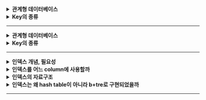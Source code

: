 
<details>
    <summary><b>관계형 데이터베이스</b></summary> 

### 데이터베이스란?
데이터베이스란 여러 사람이 공유하여 사용할 수 있도록 통합 관리하는 데이터의 집합을 의미합니다.

### 데이터베이스의 특징
1. 실시간 접근성: query를 통한 질의에 대하여 실시간으로 응답이 가능해야 합니다.
2. 지속적인 변화: 데이터베이스는 지속적으로 갱신, 수정, 삭제가 되면서 항상 상태가 변합니다.
3. 동시 공용: 데이터베이스는 다수의 사용자가 동시에 접근하고, 공유되는 데이터를 사용할 수 있어야 합니다.
4. 내용에 따른 참조: 데이터베이스의 데이터는 메모리 주소에 의해서가 아니라, 요구하는 데이터의 내에 따라 찾을 수 있어야 합니다.

### DBMS란?
DBMS는 데이터베이스 관리 시스템입니다. 
데이를 구조화하고 검색, 조작하는 다양한 기능들이 있고, 데이터를 처리하는 동안에 데이터의 일관성, 무결성 등을 보장해줍니다.
또한 인가된 사용자들만 데이터베이스에 접근할 수 있도록 보안성을 제공해줍니다.

### DBMS의 특장점
1. 데이터의 독립성
   - 물리적 독립성 : 데이터베이스 사이즈를 늘리거나 성능 향상을 위해 데이터 파일을 늘리거나 새롭게 추가하더라도 관련된 응용 프로그램을 수정할 필요가 없습니다.
   - 데이터베이스는 논리적인 구조로 다양한 응용 프로그램의 논리적 요구를 만족시켜줄 수 있습니다.
2. 데이터의 무결성 : 여러 경로를 통해 잘못된 데이터가 발생하는 경우를 방지합니다. 다양한 제약조건 및 기능을 통해 데이터의 무결성을 유지해줍니다.
   - 무결성을 보장하는 이유: 잘못된 데이터가 들어오는 것을 막기 위함. 
3. 데이터의 보안성 : 인가된 사용자들만 데이터베이스 및 자원에 접근할 수 있도록 계정 관리 및 접근 권한을 설정함으로써 모든 데이터에 보안을 구현할 수 있습니다.
4. 데이터의 일관성 : 연관된 정보를 논리적인 구조로 관리함으로써 어떤 하나의 데이터만 변경될 경우 발생할 수 있는 데이터 불일치를 배제할 수 있습니다.
5. 데이터 중복 최소화 : 데이터베이스는 데이터를 통합해서 관리함으로써 데이터 중복성 문제를 해결할 수 있습니다.

### DBMS의 단점
DBMS는 데이터를 중앙 집중적으로 관리하기 떄문에, 트래픽이 몰리는 경우 과부하가 발생할 수 있습니다.
데이터를 관리하는 방식이 복잡하기 때문에 때문에 이에 대한 장애 대응과 성능 향상을 위한 많은 노력과 고민이 필요합니다.

### DBMS의 등장 배경
데이터베이스가 생기기 이전에는 파일 시스템을 이용해서 데이터를 관리하였습니다.
파일시스템은 데이터의 종속성과 중복성의 문제점을 해결하고자 데이터베이스가 등장하였습니다.

파일시스템의 단점
- 응용프로그램과 파일시스템은 상호 의존적인 관계를 맺고 있기 때문에, 데이터의 구조나 접근 방법이 달라지만 응용 시스템도 변경되어야 하는 문제가 있습니다.
- 응용프로그램별로 독립적인 파일시스템을 갖고 있기 때문에, 데이터의 중복 저장이 불가피하며 이로 인해 데이터 불일치 현상이 발생할 수 있습니다.

### RDBMS란?
RDBMS는 관계형 모델을 기반으로 하는 DBMS 유형입니다. 관계형 모델이란 데이터를 관계라는 개념을 사용해서 표현하는 모델입니다.
RDBMS는 DB의 구조와 제약조건에 관한 명세를 스키마로 정의하고, 모든 데이터들은 2차원의 테이블 형태로 저장됩니다. 그리고 이 릴레이션들 간의 관계로 데이터를 구조화합니다. 

### RDBMS의 장단점
장점
- RDBMS는 스키마에 데이터를 맞추어 저장하기 때문에 일관된 데이터 구조를 보장할 수 있습니다.
- 정규화를 통해 중복되는 데이터를 최소화할 수 있습니다.
- 데이터가 처리되는 과정을 트랜잭션으로 관리하기 때문에 데이터 처리의 완전성이 보장됩니다. 
단점
- 테이블 간 관계를 맺고 있기 때문에, 시스템이 커지고 관계가 복잡해질 수록 복잡한 쿼리들이 만들어질 수 있습니다.
- 성능 향상을 위한 수직적 확장은 쉽지만, 수평적 확장은 어렵습니다.

## SQL
SQL이란 관계형 데이터베이스에서 데이터 조작 및 검색, 혹은 권한 제어와 같은 명령들을 실행하기 위한 데이터베이스 언어입니다.
- DDL: 데이터베이스 구조를 설계하는 명령어입니다.
- DML: 데이터를 입력, 수정, 삭제, 조회하는 명령어입니다. 즉, 데이터를 조작하는 명령어입니다.
- DCL: 어떤 사용자가 데이터에 접근할 수 있는 권한을 설정하는 명령어입니다.

### 스키마란?
스키마는 개체의 특성을 나타내는 속성, 속성들의 집합으로 이루어진 릴레이션, 릴레이션 사이의 관계, 제약조건 등을 명세한 메타데이터입니다.
RDB에 저장되는 데이터는 이 스키마에 맞춰서 저장되어야 하고, 이 덕분에 데이터의 정합성을 유지할 수 있습니다.

</details> 

<details>
    <summary><b>Key의 종류</b></summary> 

### RDBMS에서 키가 필요한 이유
튜플을 유일하게 구별하기 위해 모든 요소를 다 비교하는 것보다, 일부 속성만 비교하는 것이 훨씬 효율적입니다.
릴레이션에 포함된 튜플들을 유일하게 식별하기 위해 key가 쓰입니다.

- 슈퍼키: 유일성을 만족하는 속성들의 조합입니다.
- 후보키: 튜플(row)을 식별할 수 있는 속성들의 부분집합입니다. 모든 튜플에 대해서 유일성과 최소성을 가져야 합니다.
- 기본키: 후보키들 중에서 선택한 튜플을 유일하게 구별하는데 사용할 main key. Not NULL이어야 하고, 중복된 값을 가질 수 없습니다.
  - 기본키가 없이 테이블이 생성되긴 합니다. 그이유는? https://dev.mysql.com/doc/refman/8.0/en/create-table-gipks.html
  - 자연키: 비즈니스 요구사항에 필요한 속성들을 그대로 기본키로 설정하는 것입니다. 비즈니스 모델 중 중복이 없고, 항상 값이 세팅되어있어야 하고, 이러한 성질은 영구적으로 지속되어야 합니다.
  - 인조키: 데이터베이스에서 임의로 생성한 속성을 기본키로 설정하는 것입니다. 자연키의 조건을 만족하는 비즈니스 모델은 거의 없으므로 인조키를 사용하는 것이 권장됩니다.
- 대체키: 기본키로 지정하고 남은 후보키들을 의미합니다.
- 외래키: 어떤 릴레이션의 속성이 다른 릴레이션의 기본 키가 되는 키입니다. 외래키는 릴레이션 간의 관계를 표현하기 위해 사용합니다.
  - 참조되는 부모 테이블이 먼저 생성되어야 하고, 그 후에 자식 테이블이 생성되어야 합니다.
  - 외래키 제약 조건 떄문에 참조되는 부모 테이블의 데이터가 먼저 삭제될 수 없습니다.
  - 참조 무결성 제약조건: 외래키 값은 NULL이거나 참조하는 릴레이션의 기본키 값과 동일해야 합니다. 즉, 각 릴레이션은 참조할 수 없는 외래키 값을 가질 수 없습니다.
</details> 

--- 

<details>
    <summary><b>관계형 데이터베이스</b></summary> 
</details> 

<details>
    <summary><b>Key의 종류</b></summary> 
</details> 

---

<details>
    <summary><b>인덱스 개념, 필요성</b></summary> 
</details> 

<details>
    <summary><b>인덱스를 어느 column에 사용할까</b></summary> 
</details> 

<details>
    <summary><b>인덱스의 자료구조</b></summary> 
</details> 

<details>
    <summary><b>인덱스는 왜 hash table이 아니라 b+tre로 구현되었을까</b></summary> 
</details> 

---

